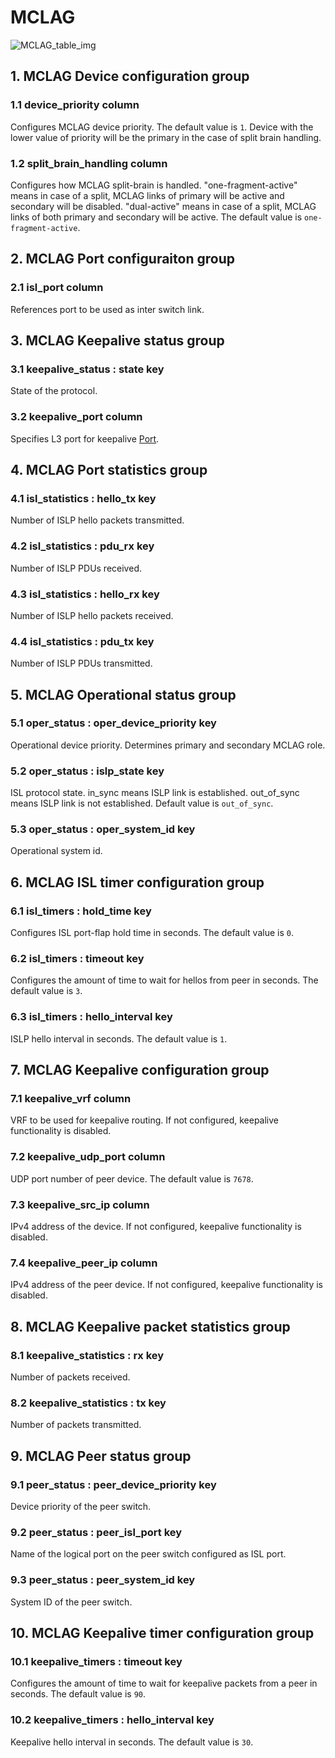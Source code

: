 # MCLAG

![MCLAG_table_img](http://www.plantuml.com/plantuml/img/0GO1-Vv0StHXSdHrRMmAS65ZQs5dPI0YKczlT21KOM9iPNCY87iAOsnXStCWJKDCGKSAVGfqRsTbT6XbSY1x2cDiONDp85PIHWfZR65pSo1GRt9q2dqAJKDCGKSWBcGkFY1MKaOAJKDCGKSWBMGjFY1GRt9q2ar3J45782vaBZuWK6zoT0feQMHb86DfScDiPGfeQMHb86rbRM9bSdCAR6LdPMva879fPsXq2cDlRdHfRdLlSo1iQMvb82qWF68-StHoRsvdF2zYFY1oPMPbScLkOsKAP6zqT6La86nfRcKWBI0yQJvtPM5hF2zfFY1oPMPbScLkOsKAPMvaR6LdPMva2a1bRcHrRMmA)

## 1. MCLAG Device configuration group

### 1.1 device_priority column

Configures MCLAG device priority. The default value is `1`. Device with the
lower value of priority will be the primary in the case of split brain handling.

### 1.2 split_brain_handling column

Configures how MCLAG split-brain is handled. "one-fragment-active" means in case
of a split, MCLAG links of primary will be active and secondary will be
disabled. "dual-active" means in case of a split, MCLAG links of both primary
and secondary will be active. The default value is `one-fragment-active`.

## 2. MCLAG Port configuraiton group

### 2.1 isl_port column

References port to be used as inter switch link.

## 3. MCLAG Keepalive status group

### 3.1 keepalive_status : state key

State of the protocol.

### 3.2 keepalive_port column

Specifies L3 port for keepalive [Port](port.html).

## 4. MCLAG Port statistics group

### 4.1 isl_statistics : hello_tx key

Number of ISLP hello packets transmitted.

### 4.2 isl_statistics : pdu_rx key

Number of ISLP PDUs received.

### 4.3 isl_statistics : hello_rx key

Number of ISLP hello packets received.

### 4.4 isl_statistics : pdu_tx key

Number of ISLP PDUs transmitted.

## 5. MCLAG Operational status group

### 5.1 oper_status : oper_device_priority key

Operational device priority. Determines primary and secondary MCLAG role.

### 5.2 oper_status : islp_state key

ISL protocol state. in_sync means ISLP link is established. out_of_sync means
ISLP link is not established. Default value is `out_of_sync`.

### 5.3 oper_status : oper_system_id key

Operational system id.

## 6. MCLAG ISL timer configuration group

### 6.1 isl_timers : hold_time key

Configures ISL port-flap hold time in seconds. The default value is `0`.

### 6.2 isl_timers : timeout key

Configures the amount of time to wait for hellos from peer in seconds. The
default value is `3`.

### 6.3 isl_timers : hello_interval key

ISLP hello interval in seconds. The default value is `1`.

## 7. MCLAG Keepalive configuration group

### 7.1 keepalive_vrf column

VRF to be used for keepalive routing. If not configured, keepalive functionality
is disabled.

### 7.2 keepalive_udp_port column

UDP port number of peer device. The default value is `7678`.

### 7.3 keepalive_src_ip column

IPv4 address of the device. If not configured, keepalive functionality is
disabled.

### 7.4 keepalive_peer_ip column

IPv4 address of the peer device. If not configured, keepalive functionality is
disabled.

## 8. MCLAG Keepalive packet statistics group

### 8.1 keepalive_statistics : rx key

Number of packets received.

### 8.2 keepalive_statistics : tx key

Number of packets transmitted.

## 9. MCLAG Peer status group

### 9.1 peer_status : peer_device_priority key

Device priority of the peer switch.

### 9.2 peer_status : peer_isl_port key

Name of the logical port on the peer switch configured as ISL port.

### 9.3 peer_status : peer_system_id key

System ID of the peer switch.

## 10. MCLAG Keepalive timer configuration group

### 10.1 keepalive_timers : timeout key

Configures the amount of time to wait for keepalive packets from a peer in
seconds. The default value is `90`.

### 10.2 keepalive_timers : hello_interval key

Keepalive hello interval in seconds. The default value is `30`.


